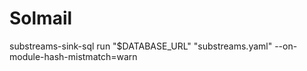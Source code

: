 # Solmail

substreams-sink-sql run "$DATABASE_URL" "substreams.yaml" --on-module-hash-mistmatch=warn
